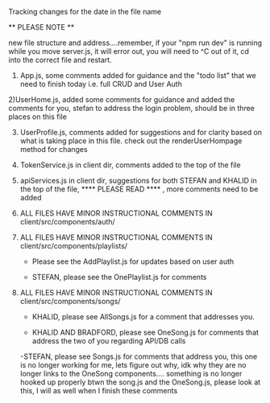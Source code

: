 Tracking changes for the date in the file name

** PLEASE NOTE **

 new file structure and address....remember, if your "npm run dev" is running while you move server.js, it will error out, you will need to ^C out of it, cd into the correct file and restart.

1) App.js, some comments added for guidance and the "todo list" that we need to finish today i.e. full CRUD and User Auth

2)UserHome.js, added some comments for guidance and added the comments for you, stefan to address the login problem, should be in three places on this file

3) UserProfile.js, comments added for suggestions and for clarity based on what is taking place in this file.  check out the renderUserHompage method for changes

4) TokenService.js in client dir, comments added to the top of the file

5) apiServices.js in client dir, suggestions for both STEFAN and KHALID in the top of the file, **** PLEASE READ **** , more comments need to be added

6) ALL FILES HAVE MINOR INSTRUCTIONAL COMMENTS IN client/src/components/auth/

7) ALL FILES HAVE MINOR INSTRUCTIONAL COMMENTS IN client/src/components/playlists/

      - Please see the AddPlaylist.js for updates based on user auth

      - STEFAN, please see the OnePlaylist.js for comments

8) ALL FILES HAVE MINOR INSTRUCTIONAL COMMENTS IN client/src/components/songs/

      - KHALID, please see AllSongs.js for a comment that addresses you.

      - KHALID AND BRADFORD, please see OneSong.js for comments that address the two of you regarding API/DB calls

      -STEFAN, please see Songs.js for comments that address you, this one is no longer working for me, lets figure out why, idk why they are no longer links to the OneSong components....  something is no longer hooked up properly btwn the song.js and the OneSong.js, please look at this, I will as well when I finish these comments
